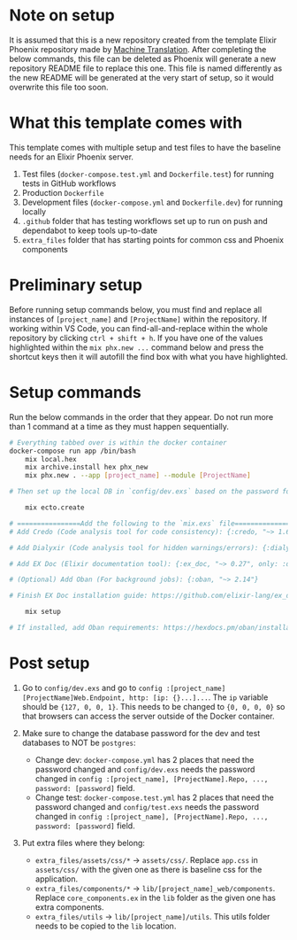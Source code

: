 # Note on setup
It is assumed that this is a new repository created from the template Elixir Phoenix repository made by [Machine Translation](https://machtranspro.com). After completing the below commands, this file can be deleted as Phoenix will generate a new repository README file to replace this one. This file is named differently as the new README will be generated at the very start of setup, so it would overwrite this file too soon.

# What this template comes with
This template comes with multiple setup and test files to have the baseline needs for an Elixir Phoenix server.
1. Test files (`docker-compose.test.yml` and `Dockerfile.test`) for running tests in GitHub workflows
2. Production `Dockerfile`
3. Development files (`docker-compose.yml` and `Dockerfile.dev`) for running locally
4. `.github` folder that has testing workflows set up to run on push and dependabot to keep tools up-to-date
5. `extra_files` folder that has starting points for common css and Phoenix components

# Preliminary setup
Before running setup commands below, you must find and replace all instances of `[project_name]` and `[ProjectName]` within the repository. If working within VS Code, you can find-all-and-replace within the whole repository by clicking `ctrl + shift + h`. If you have one of the values highlighted within the `mix phx.new ...` command below and press the shortcut keys then it will autofill the find box with what you have highlighted.

# Setup commands
Run the below commands in the order that they appear. Do not run more than 1 command at a time as they must happen sequentially.

``` bash
# Everything tabbed over is within the docker container
docker-compose run app /bin/bash
    mix local.hex
    mix archive.install hex phx_new
    mix phx.new . --app [project_name] --module [ProjectName]

# Then set up the local DB in `config/dev.exs` based on the password found in the `docker-compose.yml` file

    mix ecto.create

# ================Add the following to the `mix.exs` file==================
# Add Credo (Code analysis tool for code consistency): {:credo, "~> 1.6", only: [:dev, :test], runtime: false}

# Add Dialyxir (Code analysis tool for hidden warnings/errors): {:dialyxir, "~> 0.4", only: [:dev]}

# Add EX Doc (Elixir documentation tool): {:ex_doc, "~> 0.27", only: :dev, runtime: false}

# (Optional) Add Oban (For background jobs): {:oban, "~> 2.14"}

# Finish EX Doc installation guide: https://github.com/elixir-lang/ex_doc

    mix setup

# If installed, add Oban requirements: https://hexdocs.pm/oban/installation.html
```

# Post setup
1. Go to `config/dev.exs` and go to `config :[project_name] [ProjectName]Web.Endpoint, http: [ip: {}...]...`. The `ip` variable should be `{127, 0, 0, 1}`. This needs to be changed to `{0, 0, 0, 0}` so that browsers can access the server outside of the Docker container.

2. Make sure to change the database password for the dev and test databases to NOT be `postgres`:
    * Change dev: `docker-compose.yml` has 2 places that need the password changed and `config/dev.exs` needs the password changed in `config :[project_name], [ProjectName].Repo, ..., password: [password]` field.
    * Change test: `docker-compose.test.yml` has 2 places that need the password changed and `config/test.exs` needs the password changed in `config :[project_name], [ProjectName].Repo, ..., password: [password]` field.

3. Put extra files where they belong:
    * `extra_files/assets/css/*` -> `assets/css/`. Replace `app.css` in `assets/css/` with the given one as there is baseline css for the application.
    * `extra_files/components/*` -> `lib/[project_name]_web/components`. Replace `core_components.ex` in the `lib` folder as the given one has extra components.
    * `extra_files/utils` -> `lib/[project_name]/utils`. This utils folder needs to be copied to the `lib` location.